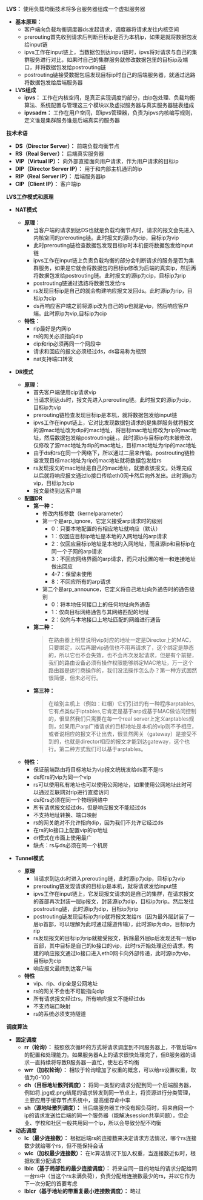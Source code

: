 **LVS：** 使用负载均衡技术将多台服务器组成一个虚拟服务器
- **基本原理：** 
  - 客户端向负载均衡调度器ds发起请求，调度器将请求发往内核空间
  - prerouting首先收到请求后判断目标ip是否为本机ip，如果是就将数据包发给input链
  - ipvs工作在input链上，当数据包到达input链时，ipvs将对请求与自己的集群服务进行对比，如果时自己的集群服务就修改数据包里的目标ip及端口，并将数据包发给postrouting链
  - postrouting链接受数据包后发现目标ip时自己的后端服务器，就通过选路将数据包发给后端服务器
- **LVS组成**
  - **ipvs：** 工作在内核空间，是真正实现调度的部分，由ip包处理、负载均衡算法、系统配置与管理这三个模块以及虚拟服务器与真实服务器链表组成
  - **ipvsadm：** 工作在用户空间，即ipvs管理器，负责为ipvs内核编写规则，定义谁是集群服务谁是后端真实的服务器

**技术术语**
- **DS（Director Server）：** 前端负载均衡节点
- **RS（Real Server）：** 后端真实服务器
- **VIP（Virtual IP）：** 向外部直接面向用户请求，作为用户请求的目标ip
- **DIP（Director Server IP）：** 用于和内部主机通讯的ip
- **RIP（Real Server IP）：** 后端服务器ip
- **CIP（Client IP）：** 客户端ip

**LVS工作模式和原理**
- **NAT模式**
    - **原理：** 
      - 当客户端的请求到达DS也就是负载均衡节点时，请求的报文会先进入内核空间的prerouting链。此时报文的源ip为cip，目标ip为vip
      - 此时prerouting链检查数据包发现目标ip时本机便将数据包发给input链
      - ipvs工作在input链上负责负载均衡的部分会判断请求的服务是否为集群服务，如果是它就会将数据包的目标ip修改为后端的真实ip，然后再将数据包发给postrouting链。此时报文的源ip为cip，目标ip为rip
      - postrouting链通过选路将数据包发给rs
      - rs发现目标ip是自己的就会构建响应报文发回ds。此时源ip为rip，目标ip为cip
      - ds再响应客户端之前将源ip改为自己的ip也就是vip，然后响应客户端。此时原ip为vip,目标ip为cip
    - **特性：**
      - rip最好是内网ip
      - rs的网关必须指向dip
      - dip和rip必须再同一个网段中
      - 请求和回应的报文必须经过ds，ds容易称为瓶颈
      - nat支持端口转发

- **DR模式**
  - **原理：** 
    - 首先客户端使用cip请求vip
    - 当请求到达ds时，报文先进入prerouting链。此时报文的源ip为cip，目标ip为vip
    - prerouting链检查发现目标ip是本机，就将数据包发给input链
    - ipvs工作在input链上，它对比发现数据包请求的是集群服务就将报文的源mac地址改为dip的mac地址，将目标mac地址修改为rip的mac地址，然后数据包发给postrouting链，。此时源ip与目标ip均未被修改，仅修改了源mac地址为dip的mac地址，目标mac地址为rip的mac地址
    - 由于ds和rs在同一个网络下，所以通过二层来传输。postrouting链检查发现目标mac地址为rip的mac地址就将数据包发给rs
    - rs发现报文的mac地址是自己的mac地址，就接收该报文。处理完成以后就将响应报文通过lo接口传给eth0网卡然后向外发出。此时源ip为vip，目标ip为cip
    - 报文最终到达客户端
  - **配置DR**
    - **第一种：** 
      - 修改内核参数（kernelparameter）
      - 第一个是arp_ignore，它定义接受arp请求时的级别
        - 0：只要本地配置的有相应地址就响应（默认）
        - 1：仅回应目标ip地址是本地的入网地址的arp请求
        - 2：仅回应目标ip地址是本地的入网地址，而且源ip和目标ip在同一个子网的arp请求
        - 3：不回应网络界面的arp请求，而只对设置的唯一和连接地址做出回应
        - 4-7：保留未使用
        - 8：不回应所有的arp请求
      - 第二个是arp_announce，它定义将自己地址向外通告时的通告级别
        - 0：将本地任何接口上的任何地址向外通告
        - 1：仅向目标网络通告与其网络匹配的地址
        - 2：仅向与本地接口上地址匹配的网络进行通告
    - **第二种：** 
        > 在路由器上明显说明vip对应的地址一定是Director上的MAC，只要绑定，以后再跟vip通信也不用再请求了，这个绑定是静态的，所以它也不会失效，也不会再次发起请求，但是有个前提，我们的路由设备必须有操作权限能够绑定MAC地址，万一这个路由器是运行商操作的，我们没法操作怎么办？第一种方式固然很简便，但未必可行。
    - **第三种：** 
        > 在给别主机上（例如：红帽）它们引进的有一种程序arptables,它有点类似于iptables,它肯定是基于arp或基于MAC做访问控制的，很显然我们只需要在每一个real server上定义arptables规则，如果用户arp广播请求的目标地址是本机的vip则不予相应，或者说相应的报文不让出去，很显然网关（gateway）是接受不到的，也就是director相应的报文才能到达gateway，这个也行。第二种方式我们可以基于arptables。
  - **特性：** 
    - 保证前端路由将目标地址为vip报文统统发给ds而不是rs
    - ds和rs的vip为同一个vip
    - rs可以使用私有地址也可以使用公网地址，如果使用公网地址此时可以通过互联网对rip进行直接访问
    - ds和rs必须在同一个物理网络中
    - 所有请求报文经过ds，但是响应报文不能经过ds
    - 不支持地址转换、端口映射
    - rs的网关绝对不允许指向dip，因为我们不允许它经过ds
    - 在rs的lo接口上配置vip的ip地址
    - dr模式在市面上使用最广
    - 缺点：rs与ds必须在同一个机房

- **Tunnel模式**
  - **原理**
    - 当请求到达ds时进入prerouting链，此时源ip为cip，目标ip为vip
    - prerouting链发现请求的目标ip是本机，就将请求发给input链
    - ipvs工作在input链上，它发现报文请求的是自己的集群，在请求报文的首部再次封装一层ip报文，封装源ip为dip，目标ip为rip。然后发往postrouting链，此时源ip为dip，目标ip为rip
    - postrouting链发现目标ip为rip就将报文发给rs（因为最外层封装了一层ip首部，可以理解为此时通过隧道传输），此时源ip为dip，目标ip为rip
    - rs发现报文的目标ip为rip就接受报文，拆除最外层ip后发现还有一层ip首部，其中目标是自己的lo接口的vip，此时rs开始处理这份请求，构建的响应报文通过lo接口进入eth0网卡向外部传递，此时源ip为vip，目标ip为cip
    - 响应报文最终到达客户端
  - **特性**
    - vip、rip、dip全是公网地址
    - rs的网关不会也不可能指向dip
    - 所有请求报文经过rs，所有响应报文不能经过ds
    - 不支持端口映射
    - rs的系统必须支持隧道


**调度算法**
- **固定调度**
  - **rr（轮询）：** 按照依次循环的方式将请求调度到不同服务器上，不管后端rs的配置和处理能力。如果服务器A上的请求很快处理完了，但B服务器的请求一直持续将导致B服务器一直忙，使左右不均衡
  - **wrr（加权轮询）：** 相较于轮询增加了权重的概念，可以给rs设置权重，取值为0-100
  - **dh（目标地址散列调度）：** 将同一类型的请求分配到同一个后端服务器，例如将.jpg或.png结尾的请求转发到同一节点上，将资源进行分类管理，主要应用于缓存节点系统中，提高缓存命中率
  - **sh（源地址散列调度）：** 当后端服务器工作没有超负荷时，将来自同一个ip的请求发送给后端的同一个服务器（能解决session共享问题），但企业、学校和社区一般共用同一个ip，所以会导致分配不均衡
- **动态调度**
  - **lc（最少连接数）：** 根据后端rs的连接数来决定请求方法情况，哪个rs连接数少就给哪个rs，但不能保持会话
  - **wlc（加权最少连接数）：** 在lc算法情况下加入权重，当连接数近似时，根据权重分配请求
  - **lblc（基于局部性的最少连接调度）：** 将来自同一目的地址的请求分配给同一台rs中（当这个rs未满负荷），负责分配给连接数最少的rs，并以它作为下一次分配的首要考虑
  - **lblcr（基于地址的带重复最小连接数调度）：** 略过
